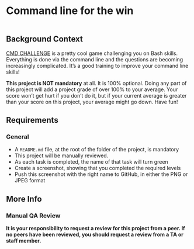 <h1 class="gap">Command line for the win</h1>

<div class="panel-body">
    <p><img src="https://s3.amazonaws.com/intranet-projects-files/holbertonschool-sysadmin_devops/324/06AChAO.png" alt="" style="filter: brightness(83%);"></p>

<h2>Background Context</h2>

<p><a href="/rltoken/dGik0ttp83Dxj-_G5CWe_g" title="CMD CHALLENGE" target="_blank">CMD CHALLENGE</a> is a pretty cool game challenging you on Bash skills. Everything is done via the command line and the questions are becoming increasingly complicated. It’s a good training to improve your command line skills!</p>

<p><strong>This project is NOT mandatory</strong> at all. It is 100% optional. Doing any part of this project will add a project grade of over 100% to your average. Your score won’t get hurt if you don’t do it, but if your current average is greater than your score on this project, your average might go down. Have fun!</p>

<h2>Requirements</h2>

<h3>General</h3>

<ul>
<li>A <code>README.md</code> file, at the root of the folder of the project, is mandatory</li>
<li>This project will be manually reviewed.</li>
<li>As each task is completed, the name of that task will turn green</li>
<li>Create a screenshot, showing that you completed the required levels</li>
<li>Push this screenshot with the right name to GitHub, in either the PNG or JPEG format</li>
</ul>

<h2>More Info</h2>

<h3>Manual QA Review</h3>

<p><strong>It is your responsibility to request a review for this project from a peer. If no peers have been reviewed, you should request a review from a TA or staff member.</strong></p>

  </div>